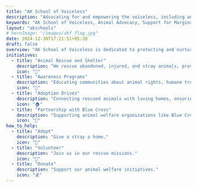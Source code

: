 ```yaml
---
title: "AK School of Voiceless"
description: "Advocating for and empowering the voiceless, including animals and marginalized communities, through education and care."
keywords: "AK School of Voiceless, Animal Advocacy, Support for Marginalized, Empowering Voiceless" 
layout: "akschools"
# heroImage: "/images/akf_flag.jpg"
date: 2024-12-30T17:21:51+05:30
draft: false
overview: "AK School of Voiceless is dedicated to protecting and nurturing animals and ensuring their welfare. Inspired by compassion and responsibility, we aim to create a society where animals are respected, loved, and cared for."
initiatives:
  - title: "Animal Rescue and Shelter"
    description: "We rescue abandoned, injured, and stray animals, providing them with shelter, medical care, and a chance at a better life."
    icon: "🐾"
  - title: "Awareness Programs"
    description: "Educating communities about animal rights, humane treatment, and the importance of co-existing with all living beings."
    icon: "📢"
  - title: "Adoption Drives"
    description: "Connecting rescued animals with loving homes, ensuring they find families that truly care."
    icon: "🏠"
  - title: "Partnership with Blue Cross"
    description: "Supporting animal welfare organizations like Blue Cross in their mission to protect voiceless creatures."
    icon: "🤝"
how_to_help:
  - title: "Adopt"
    description: "Give a stray a home."
    icon: "🏡"
  - title: "Volunteer"
    description: "Join us in our rescue missions."
    icon: "🤗"
  - title: "Donate"
    description: "Support our animal welfare initiatives."
    icon: "💰"
---
```

